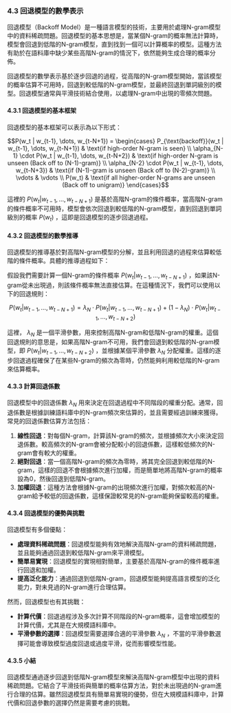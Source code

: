 ### **4.3 回退模型的數學表示**

回退模型（Backoff Model）是一種語言模型的技術，主要用於處理N-gram模型中的資料稀疏問題。回退模型的基本思想是，當某個N-gram的概率無法計算時，模型會回退到低階的N-gram模型，直到找到一個可以計算概率的模型。這種方法有助於在語料庫中缺少某些高階N-gram的情況下，依然能夠生成合理的概率分佈。

回退模型的數學表示基於逐步回退的過程，從高階的N-gram模型開始，當該模型的概率估算不可用時，回退到較低階的N-gram模型，並最終回退到單詞級別的模型。回退模型通常與平滑技術結合使用，以處理N-gram中出現的零頻次問題。

#### **4.3.1 回退模型的基本框架**

回退模型的基本框架可以表示為以下形式：


```math
P(w_t | w_{t-1}, \dots, w_{t-N+1}) = 
\begin{cases} 
P_{\text{backoff}}(w_t | w_{t-1}, \dots, w_{t-N+1}) & \text{if high-order N-gram is seen} \\
\alpha_{N-1} \cdot P(w_t | w_{t-1}, \dots, w_{t-N+2}) & \text{if high-order N-gram is unseen (Back off to (N-1)-gram)} \\
\alpha_{N-2} \cdot P(w_t | w_{t-1}, \dots, w_{t-N+3}) & \text{if (N-1)-gram is unseen (Back off to (N-2)-gram)} \\
\vdots & \vdots \\
P(w_t) & \text{if all higher-order N-grams are unseen (Back off to unigram)}
\end{cases}
```


這裡的  $`P(w_t | w_{t-1}, \dots, w_{t-N+1})`$  是基於高階N-gram的條件概率，當高階N-gram的條件概率不可用時，模型會依次回退到較低階的N-gram模型，直到回退到單詞級別的概率  $`P(w_t)`$ ，這即是回退模型的逐步回退過程。

#### **4.3.2 回退模型的數學推導**

回退模型的推導基於對高階N-gram模型的分解，並且利用回退的過程來估算較低階的條件概率。具體的推導過程如下：

假設我們需要計算一個N-gram的條件概率  $`P(w_t | w_{t-1}, \dots, w_{t-N+1})`$ ，如果該N-gram從未出現過，則該條件概率無法直接估算。在這種情況下，我們可以使用以下的回退規則：


```math
P(w_t | w_{t-1}, \dots, w_{t-N+1}) = \lambda_{N} \cdot P(w_t | w_{t-1}, \dots, w_{t-N+1}) + (1 - \lambda_{N}) \cdot P(w_t | w_{t-1}, \dots, w_{t-N+2})
```


這裡， $`\lambda_{N}`$  是一個平滑參數，用來控制高階N-gram和低階N-gram的權重。這個回退規則的意思是，如果高階N-gram不可用，我們會回退到較低階的N-gram模型，即  $`P(w_t | w_{t-1}, \dots, w_{t-N+2})`$ ，並根據某個平滑參數  $`\lambda_{N}`$  分配權重。這樣的逐步回退過程確保了在某些N-gram的頻次為零時，仍然能夠利用較低階的N-gram來估算概率。

#### **4.3.3 計算回退係數**

回退模型中的回退係數  $`\lambda_{N}`$  用來決定在回退過程中不同階段的權重分配。通常，回退係數是根據訓練語料庫中的N-gram頻次來估算的，並且需要經過訓練來獲得。常見的回退係數估算方法包括：
1. **線性回退**：對每個N-gram，計算該N-gram的頻次，並根據頻次大小來決定回退係數。較高頻次的N-gram會被分配較小的回退係數，這樣較低頻次的N-gram會有較大的權重。
2. **絕對回退**：當一個高階N-gram的頻次為零時，將其完全回退到較低階的N-gram，這樣的回退不會根據頻次進行加權，而是簡單地將高階N-gram的概率設為0，然後回退到低階N-gram。
3. **加權回退**：這種方法會根據N-gram的出現頻次進行加權，對頻次較高的N-gram給予較低的回退係數，這樣保證較常見的N-gram能夠保留較高的權重。

#### **4.3.4 回退模型的優勢與挑戰**

回退模型有多個優點：
- **處理資料稀疏問題**：回退模型能夠有效地解決高階N-gram的資料稀疏問題，並且能夠通過回退到較低階N-gram來平滑模型。
- **簡單易實現**：回退模型的實現相對簡單，主要基於高階N-gram的條件概率進行回退和加權。
- **提高泛化能力**：通過回退到低階N-gram，回退模型能夠提高語言模型的泛化能力，對未見過的N-gram進行合理估算。

然而，回退模型也有其挑戰：
- **計算代價**：回退過程涉及多次計算不同階段的N-gram概率，這會增加模型的計算代價，尤其是在大規模語料庫中。
- **平滑參數的選擇**：回退模型需要選擇合適的平滑參數  $`\lambda_{N}`$ ，不當的平滑參數選擇可能會導致模型過度回退或過度平滑，從而影響模型性能。

#### **4.3.5 小結**

回退模型通過逐步回退到低階N-gram模型來解決高階N-gram模型中出現的資料稀疏問題。它結合了平滑技術與簡單的概率估算方法，對於未出現過的N-gram進行合理的估算。雖然回退模型具有簡單易實現的優勢，但在大規模語料庫中，計算代價和回退參數的選擇仍然是需要考慮的挑戰。